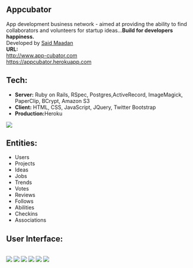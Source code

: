 <h2>Appcubator</h2>

App development business network - aimed at providing the ability to find collaborators and volunteers for startup ideas...<b>Build for developers happiness.</b><br>Developed by <a href="http://maadan.me" target="_blank">Said Maadan</a><br>
<b>URL:</b><br>
http://www.app-cubator.com <br>
https://appcubator.herokuapp.com
<br>
<h2>Tech:</h2>
<ul>
	<li><b>Server:</b> Ruby on Rails, RSpec, Postgres,ActiveRecord, ImageMagick, PaperClip, BCrypt, Amazon S3</li>
	<li><b>Client:</b> HTML, CSS, JavaScript, JQuery, Twitter Bootstrap</li>
	<li><b>Production:</b>Heroku</li>
</ul>
<img src="http://s3-us-west-2.amazonaws.com/saidmfola/projects/screenshots/000/000/app/tech.png">

<h2>Entities:</h2>
<ul>
	<li>Users</li>
	<li>Projects</li>
	<li>Ideas</li>
	<li>Jobs</li>
	<li>Trends</li>
	<li>Votes</li>
	<li>Reviews</li>
	<li>Follows</li>
	<li>Abilities</li>
	<li>Checkins</li>
	<li>Associations</li>
	
</ul>
<h2>User Interface:</h2><br>
<img src="http://s3-us-west-2.amazonaws.com/saidmfola/projects/screenshots/000/000/app/Appcubator.png">


<img src="http://s3-us-west-2.amazonaws.com/saidmfola/projects/screenshots/000/000/app/app1.png">


<img src="http://s3-us-west-2.amazonaws.com/saidmfola/projects/screenshots/000/000/app/app2.png">

<img src="http://s3-us-west-2.amazonaws.com/saidmfola/projects/screenshots/000/000/app/app3.png">


<img src="http://s3-us-west-2.amazonaws.com/saidmfola/projects/screenshots/000/000/app/app4.png">


<img src="http://s3-us-west-2.amazonaws.com/saidmfola/projects/screenshots/000/000/app/app5.png">


